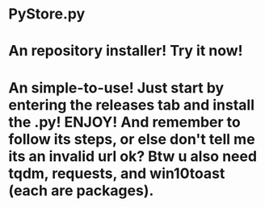 # PyStore.py
An repository installer! Try it now!
=====================================
An simple-to-use!
Just start by entering the
releases tab and install the .py!
ENJOY!
And remember to follow its steps, or
else don't tell me its an invalid url
ok?
Btw u also need tqdm, requests,
and win10toast (each are packages).
=====================================
